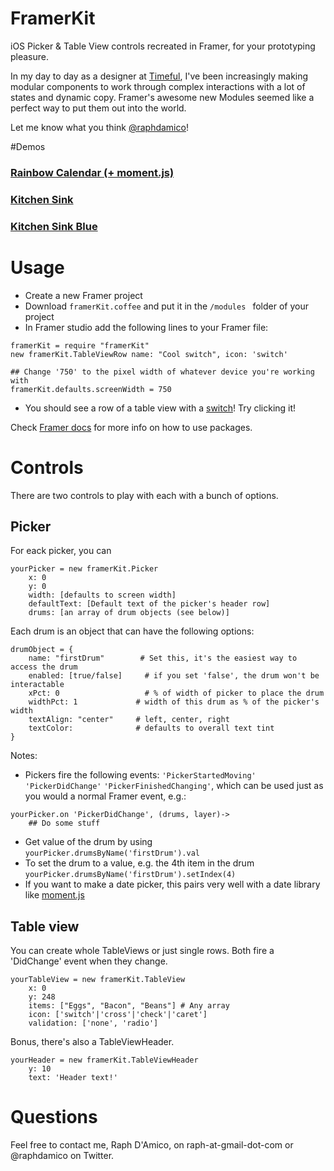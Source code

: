 # FramerKit
iOS Picker & Table View controls recreated in Framer, for your prototyping pleasure. 

In my day to day as a designer at [Timeful](http://timeful.com), I've been increasingly making modular components to work through complex interactions with a lot of states and dynamic copy. Framer's awesome new Modules seemed like a perfect way to put them out into the world.

Let me know what you think [@raphdamico](http://twitter.com/raphdamico)!


#Demos 
### [Rainbow Calendar (+ moment.js)](http://share.framerjs.com/0gxtic1jlq2r/)
### [Kitchen Sink](http://share.framerjs.com/85gpnmpy4f17/)
### [Kitchen Sink Blue](http://share.framerjs.com/eklfnhxmq4ya/)


# Usage
* Create a new Framer project
* Download `framerKit.coffee` and put it in the `/modules ` folder of your project
* In Framer studio add the following lines to your Framer file:

```
framerKit = require "framerKit"
new framerKit.TableViewRow name: "Cool switch", icon: 'switch'

## Change '750' to the pixel width of whatever device you're working with
framerKit.defaults.screenWidth = 750
```
* You should see a row of a table view with a [switch](https://developer.apple.com/library/ios/documentation/UserExperience/Conceptual/UIKitUICatalog/UISwitch.html#//apple_ref/doc/uid/TP40012857-UISwitch)! Try clicking it!

Check [Framer docs](http://framerjs.com/docs/#modules) for more info on how to use packages.

# Controls
There are two controls to play with each with a bunch of options.

## Picker

For eack picker, you can
```
yourPicker = new framerKit.Picker 
	x: 0
	y: 0
    width: [defaults to screen width]
	defaultText: [Default text of the picker's header row]
	drums: [an array of drum objects (see below)]
```
Each drum is an object that can have the following options:
```
drumObject = {
	name: "firstDrum" 		 # Set this, it's the easiest way to access the drum 
	enabled: [true/false]	  # if you set 'false', the drum won't be interactable
	xPct: 0  				  # % of width of picker to place the drum
	widthPct: 1				# width of this drum as % of the picker's width
	textAlign: "center"		# left, center, right
	textColor: 				# defaults to overall text tint	
}
```

Notes:

* Pickers fire the following events: `'PickerStartedMoving'` `'PickerDidChange'` `'PickerFinishedChanging'`, which can be used just as you would a normal Framer event, e.g.:
```
yourPicker.on 'PickerDidChange', (drums, layer)->
	## Do some stuff
```
* Get value of the drum by using `yourPicker.drumsByName('firstDrum').val`
* To set the drum to a value, e.g. the 4th item in the drum `yourPicker.drumsByName('firstDrum').setIndex(4)`
* If you want to make a date picker, this pairs very well with a date library like [moment.js](http://momentjs.com/)

## Table view

You can create whole TableViews or just single rows. Both fire a 'DidChange' event when they change.

```
yourTableView = new framerKit.TableView 
	x: 0
	y: 248
    items: ["Eggs", "Bacon", "Beans"] # Any array
    icon: ['switch'|'cross'|'check'|'caret']
    validation: ['none', 'radio']
```

Bonus, there's also a TableViewHeader.
```
yourHeader = new framerKit.TableViewHeader 
	y: 10
	text: 'Header text!'
```


# Questions

Feel free to contact me, Raph D'Amico, on raph-at-gmail-dot-com or @raphdamico on Twitter.
